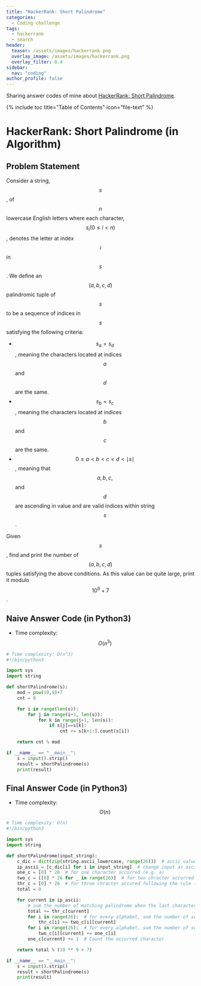 ```yaml
---
title: "HackerRank: Short Palindrome"
categories:
  - Coding challenge
tags:
  - hackerrank
  - search
header:
  teaser: /assets/images/hackerrank.png
  overlay_image: /assets/images/hackerrank.png
  overlay_filter: 0.4
sidebar:
  nav: "coding"
author_profile: false
---
```


Sharing answer codes of mine about [HackerRank: Short Palindrome](https://www.hackerrank.com/challenges/short-palindrome/problem).

{% include toc title="Table of Contents" icon="file-text" %}

# HackerRank: Short Palindrome (in Algorithm) 

## Problem Statement
Consider a string, $$s$$, of $$n$$ lowercase English letters where each character, $$s_i (0\leq i < n)$$, denotes the letter at index $$i$$ in $$s$$.
We define an $$(a,b,c,d)$$ palindromic tuple of $$s$$ to be a sequence of indices in $$s$$ satisfying the following criteria:

- $$s_a = s_d$$, meaning the characters located at indices $$a$$ and $$d$$ are the same.
- $$s_b = s_c$$, meaning the characters located at indices $$b$$ and $$c$$ are the same.
- $$0\leq a< b< c< d< \mid s \mid$$, meaning that $$a, b, c,$$ and $$d$$ are ascending in value and are valid indices within string $$s$$.

Given $$s$$, find and print the number of $$(a,b,c,d)$$ tuples satisfying the above conditions. As this value can be quite large, print it modulo $$10^9+7$$.

## Naive Answer Code (in Python3) 
- Time complexity: $$O(n^3)$$

```python
# Time complexity: O(n^3)
#!/bin/python3

import sys
import string

def shortPalindrome(s):
    mod = pow(10,9)+7
    cnt = 0

    for i in range(len(s)):
        for j in range(i+1, len(s)):
            for k in range(j+1, len(s)):
                if s[j]==s[k]:
                    cnt += s[k+1:].count(s[i])

    return cnt % mod

if __name__ == "__main__":
    s = input().strip()
    result = shortPalindrome(s)
    print(result)
```

## Final Answer Code (in Python3) 
- Time complexity: $$O(n)$$

```python
# Time complexity: O(n)
#!/bin/python3

import sys
import string

def shortPalindrome(input_string):
    c_dic = dict(zip(string.ascii_lowercase, range(26)))  # ascii value dict for every alphabet
    ip_ascii = [c_dic[i] for i in input_string]  # change input as ascii value
    one_c = [0] * 26  # for one character occurred (e.g. a)
    two_c = [[0] * 26 for _ in range(26)]  # for two chracter occurred (e.g. ab)
    thr_c = [0] * 26  # for three chracter occured following the rule (e.g. abb)
    total = 0

    for current in ip_ascii:
        # sum the number of matching palindrome when the last character is 'current' (e.g. abba)
        total += thr_c[current]
        for i in range(26):  # for every alphabet, sum the number of sequence such as 'abb'
            thr_c[i] += two_c[i][current]
        for i in range(26):  # for every alphabet, sum the number of sequence such as 'ab'
            two_c[i][current] += one_c[i]
        one_c[current] += 1  # Count the occurred character

    return total % (10 ** 9 + 7)

if __name__ == "__main__":
    s = input().strip()
    result = shortPalindrome(s)
    print(result)

```